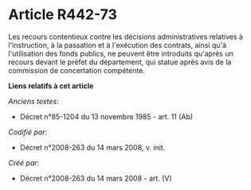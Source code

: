 # Article R442-73

Les recours contentieux contre les décisions administratives relatives à l'instruction, à la passation et à l'exécution des
contrats, ainsi qu'à l'utilisation des fonds publics, ne peuvent être introduits qu'après un recours devant le préfet du
département, qui statue après avis de la commission de concertation compétente.

**Liens relatifs à cet article**

_Anciens textes_:

  - Décret n°85-1204 du 13 novembre 1985 - art. 11 (Ab)

_Codifié par_:

  - Décret n°2008-263 du 14 mars 2008, v. init.

_Créé par_:

  - Décret n°2008-263 du 14 mars 2008 - art. (V)
